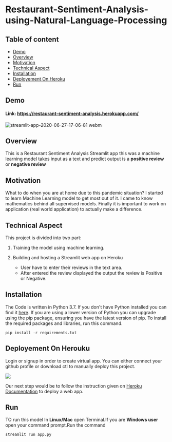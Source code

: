 # Restaurant-Sentiment-Analysis-using-Natural-Language-Processing

## Table of content
   - [Demo](#Demo)
   - [Overview](#Overview)
   - [Motivation](#Motivation)
   - [Technical Aspect](#Technical-Aspect)
   - [Installation](#Installation)
   - [Deployement On Heroku](#Deployement-On-Heroku)
   - [Run](#Run)
  
 
 ## Demo

 ####  Link:  https://restaurant-sentiment-analysis.herokuapp.com/

![streamlit-app-2020-06-27-17-06-81 webm](https://user-images.githubusercontent.com/46066018/85922403-94dcd500-b8a0-11ea-8fc5-2184a713b953.gif)

## Overview

   This is a Restaurant Sentiment Analysis Streamlit app this  was a machine learning model takes input as a text and predict output is a
**positive review** or  **negative review**

## Motivation
   What to do when you are at home due to this pandemic situation? I started to learn Machine Learning model to get most out of it. I came to know mathematics behind all supervised models. Finally it is important to work on application (real world application) to actually make a difference.

## Technical Aspect

This project is divided into two part:

 1. Training the model using machine learning.
       
 2. Building and hosting a Streamlit web app on Heroku
     - User have to enter their reviews in the text area.
     - After entered  the review displayed the output the review is Positive or Negative.
     
## Installation

The Code is written in Python 3.7. If you don't have Python installed you can find it [here](https://www.python.org/downloads/). If you are using a lower version of Python you can upgrade using the pip package, ensuring you have the latest version of pip. To install the required packages and libraries, run this command.


    pip install -r requirements.txt
    
## Deployement On Herouku

 Login or signup in order to create virtual app. You can either connect your github profile or download ctl to manually deploy this project.
 
 
[![](https://i.imgur.com/dKmlpqX.png)](https://heroku.com)

Our next step would be to follow the instruction given on [Heroku Documentation](https://devcenter.heroku.com/articles/getting-started-with-python) to deploy a web app.

     
## Run 
   TO run this model In **Linux/Mac** open Terminal.If you are  **Windows user** open your command prompt.Run the command
   
    streamlit run app.py
 
